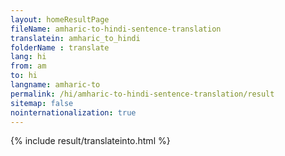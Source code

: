 ```yaml
---
layout: homeResultPage
fileName: amharic-to-hindi-sentence-translation
translatein: amharic_to_hindi
folderName : translate
lang: hi
from: am
to: hi
langname: amharic-to
permalink: /hi/amharic-to-hindi-sentence-translation/result
sitemap: false
nointernationalization: true
---
```

{% include result/translateinto.html %}

<script src="/js/result/translation.js" data-foldername="{{page.folderName}}" data-lang="{{page.lang}}"></script>
